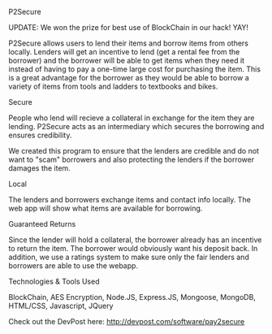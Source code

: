 P2Secure

UPDATE: We won the prize for best use of BlockChain in our hack! YAY!

P2Secure allows users to lend their items and borrow items from others locally. Lenders will get an incentive to lend (get a rental fee from the borrower) and the borrower will be able to get items when they need it instead of having to pay a one-time large cost for purchasing the item. This is a great advantage for the borrower as they would be able to borrow a variety of items from tools and ladders to textbooks and bikes.

Secure

People who lend will recieve a collateral in exchange for the item they are lending. P2Secure acts as an intermediary which secures the borrowing and ensures credibility.

We created this program to ensure that the lenders are credible and do not want to "scam" borrowers and also protecting the lenders if the borrower damages the item.

Local

The lenders and borrowers exchange items and contact info locally. The web app will show what items are available for borrowing.

Guaranteed Returns

Since the lender will hold a collateral, the borrower already has an incentive to return the item. The borrower would obviously want his deposit back. In addition, we use a ratings system to make sure only the fair lenders and borrowers are able to use the webapp.

Technologies & Tools Used

BlockChain, AES Encryption, Node.JS, Express.JS, Mongoose, MongoDB, HTML/CSS, Javascript, JQuery

Check out the DevPost here: http://devpost.com/software/pay2secure
